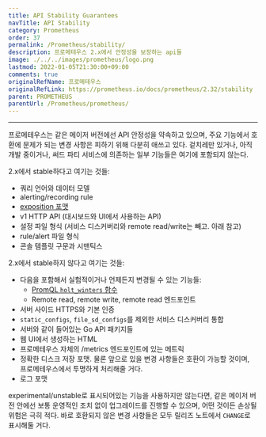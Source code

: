 ```yaml
---
title: API Stability Guarantees
navTitle: API Stability
category: Prometheus
order: 37
permalink: /Prometheus/stability/
description: 프로메테우스 2.x에서 안정성을 보장하는 api들
image: ./../../images/prometheus/logo.png
lastmod: 2022-01-05T21:30:00+09:00
comments: true
originalRefName: 프로메테우스
originalRefLink: https://prometheus.io/docs/prometheus/2.32/stability
parent: PROMETHEUS
parentUrl: /Prometheus/prometheus/
---
```


---

프로메테우스는 같은 메이저 버전에선 API 안정성을 약속하고 있으며, 주요 기능에서 호환에 문제가 되는 변경 사항은 피하기 위해 다분히 애쓰고 있다. 겉치레만 있거나, 아직 개발 중이거나, 써드 파티 서비스에 의존하는 일부 기능들은 여기에 포함되지 않는다.

2.x에서 stable하다고 여기는 것들:

- 쿼리 언어와 데이터 모델
- alerting/recording rule
- [exposition 포맷](../exposition-formats)
- v1 HTTP API (대시보드와 UI에서 사용하는 API)
- 설정 파일 형식 (서비스 디스커버리와 remote read/write는 빼고. 아래 참고)
- rule/alert 파일 형식
- 콘솔 템플릿 구문과 시맨틱스

2.x에서 stable하지 않다고 여기는 것들:

- 다음을 포함해서 실험적이거나 언제든지 변경될 수 있는 기능들:
  - [PromQL `holt_winters` 함수](https://github.com/prometheus/prometheus/issues/2458)
  - Remote read, remote write, remote read 엔드포인트
- 서버 사이드 HTTPS와 기본 인증
- `static_configs`, `file_sd_configs`를 제외한 서비스 디스커버리 통합
- 서버와 같이 들어있는 Go API 패키지들
- 웹 UI에서 생성하는 HTML
- 프로메테우스 자체의 /metrics 엔드포인트에 있는 메트릭
- 정확한 디스크 저장 포맷. 물론 앞으로 있을 변경 사항들은 호환이 가능할 것이며, 프로메테우스에서 투명하게 처리해줄 거다.
- 로그 포맷

experimental/unstable로 표시되어있는 기능을 사용하지만 않는다면, 같은 메이저 버전 안에선 보통 운영적인 조치 없이 업그레이드를 진행할 수 있으며, 어떤 것이든 손상될 위험은 극히 적다. 바로 호환되지 않은 변경 사항들은 모두 릴리즈 노트에서 `CHANGE`로 표시해둘 거다.